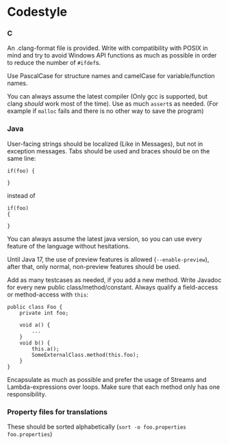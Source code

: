 # Codestyle

### C

An .clang-format file is provided. Write with compatibility with POSIX in mind and try to avoid Windows API functions as
much as possible in order to reduce the number of `#ifdef`s.

Use PascalCase for structure names and camelCase for variable/function names.

You can always assume the latest compiler (Only gcc is supported, but clang *should* work most of the time). Use as
much `assert`s as needed. (For example if `malloc` fails and there is no other way to save the program)

### Java

User-facing strings should be localized (Like in Messages), but not in exception messages. Tabs should be used and
braces should be on the same line:

```
if(foo) {

}
```

instead of

```
if(foo)
{

}
```

You can always assume the latest java version, so you can use every feature of the language without hesitations.

Until Java 17, the use of preview features is allowed (`--enable-preview`), after that, only normal, non-preview
features should be used.

Add as many testcases as needed, if you add a new method. Write Javadoc for every new public class/method/constant.
Always qualify a field-access or method-access with `this`:

```
public class Foo {
	private int foo;

	void a() {
		...
	}
	void b() {
		this.a();
		SomeExternalClass.method(this.foo);
	}
}
```

Encapsulate as much as possible and prefer the usage of Streams and Lambda-expressions over loops. Make sure that each
method only has one responsibility.

### Property files for translations

These should be sorted alphabetically (`sort -o foo.properties foo.properties`)
